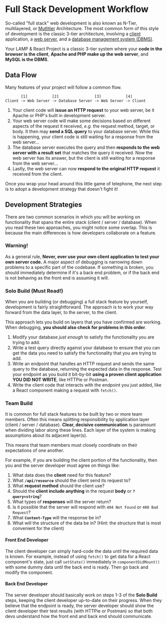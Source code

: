 # Full Stack Development Workflow

So-called "full stack" web development is also known as N-Tier, multilayered, or [Mutlitier](https://en.wikipedia.org/wiki/Multitier_architecture) Architecture. The most common form of this style of development is the classic 3-tier architecture, involving a [client](https://en.wikipedia.org/wiki/Client_(computing)) application, a [web server](https://en.wikipedia.org/wiki/Web_server), and a [database management system (DBMS)](https://en.wikipedia.org/wiki/Database#Database_management_system).

Your LAMP & React Project is a classic 3-tier system where your **code in the browser is the client**, **Apache and PHP make up the web server**, and **MySQL is the DBMS**.

## Data Flow

Many features of your project will follow a common flow.

```
       [1]           [2]                [3]           [4]
Client -> Web Server -> Database Server -> Web Server -> Client
```

1. Your client code will **issue an HTTP request** to your web server, be it Apache or PHP's built in development server.
1. Your web server code will make some decisions based on different aspects of the request it received, _e.g._ the request method, target, or body. It then may **send a SQL query** to your database server. While this is happening, your client code is still waiting for a response from the web server...
1. The database server executes the query and then **responds to the web server with a result set** that matches the query it received. Now the web server has its answer, but the client is still waiting for a response from the web server...
1. Lastly, the web server can now **respond to the original HTTP request** it received from the client.

Once you wrap your head around this little game of telephone, the next step is to adopt a development strategy that doesn't fight it!

## Development Strategies

There are two common scenarios in which you will be working on functionality that spans the entire stack (client / server / database). When you read these two approaches, you might notice some overlap. This is because the main differences is how developers collaborate on a feature.

### Warning!

As a general rule, **Never, ever use your own client application to test your own server code.** A major aspect of debugging is narrowing down problems to a specific part of the codebase. If something is broken, you should immediately determine if it's a back end problem, or if the back end is not behaving as the front end is assuming it will.

### Solo Build (Must Read!)

When you are building (or debugging) a full stack feature by yourself, development is fairly straightforward. The approach is to work your way forward from the data layer, to the server, to the client.

This approach lets you build on layers that you have confirmed are working. When debugging, **you should also check for problems in this order**.

1. Modify your database _just enough_ to satisfy the functionality you are trying to add.
1. Write a test query directly against your database to ensure that you can get the data you need to satisfy the functionality that you are trying to add.
1. Write an endpoint that handles an HTTP request and sends the same query to the database, returning the expected data in the response. Test your endpoint as you build it bit-by-bit **using a proven client application YOU DID NOT WRITE**, like HTTPie or Postman.
1. Write the client code that interacts with the endpoint you just added, like a React component making a request with `fetch()`.

### Team Build

It is common for full stack features to be built by two or more team members. Often this means splitting responsibility by application layer (client / server / database). **Clear, decisive communication** is paramount when dividing labor along these lines. Each layer of the system is making assumptions about its adjacent layer(s).

This means that team members must closely coordinate on their expectations of one another.

For example, if you are building the client portion of the functionality, then you and the server developer must agree on things like:

1. What data does the **client** need for this feature?
1. What **`/api/resource`** should the client send its request to?
1. What **request method** should the client use?
1. Should the **client include anything** in the request **body** or **`?query=string`**?
1. What types of **responses** will the server return?
1. Is it possible that the server will respond with `404 Not Found` or `400 Bad Request`?
1. What **`Content-Type`** will the response be in?
1. What will the structure of the data be in? (Hint: the structure that is most convenient for the client)

#### Front End Developer

The client developer can simply hard-code the data until the required data is known. For example, instead of using `fetch()` to get data for a React component's state, just call `setState()` immediately in `componentDidMount()` with some dummy data until the back end is ready. Then go back and modify the component.

#### Back End Developer

The server developer should basically work on steps 1-3 of the **Solo Build** steps, keeping the client developer up-to-date on their progress. When they believe that the endpoint is ready, the server developer should show the client developer their test results (with HTTPie or Postman) so that both devs understand how the front end and back end should communicate.
